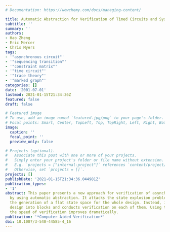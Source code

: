 ```yaml
---
# Documentation: https://wowchemy.com/docs/managing-content/

title: Automatic Abstraction for Verification of Timed Circuits and Systems?
subtitle: ''
summary: ''
authors:
- Hao Zheng
- Eric Mercer
- Chris Myers
tags:
- '"asynchronous circuit"'
- '"sequencing transition"'
- '"constraint matrix"'
- '"time circuit"'
- '"trace theory"'
- '"marked graph"'
categories: []
date: '2001-07-01'
lastmod: 2021-01-15T21:34:36Z
featured: false
draft: false

# Featured image
# To use, add an image named `featured.jpg/png` to your page's folder.
# Focal points: Smart, Center, TopLeft, Top, TopRight, Left, Right, BottomLeft, Bottom, BottomRight.
image:
  caption: ''
  focal_point: ''
  preview_only: false

# Projects (optional).
#   Associate this post with one or more of your projects.
#   Simply enter your project's folder or file name without extension.
#   E.g. `projects = ["internal-project"]` references `content/project/deep-learning/index.md`.
#   Otherwise, set `projects = []`.
projects: []
publishDate: '2021-01-15T21:34:36.044981Z'
publication_types:
- '1'
abstract: This paper presents a new approach for verification of asynchronous circuits
  by using automatic abstraction. It attacks the state explosion problem by avoiding
  the generation of a flat state space for the whole design. Instead, it breaks the
  design into blocks and conducts verification on each of them. Using this approach,
  the speed of verification improves dramatically.
publication: '*Computer Aided Verification*'
doi: 10.1007/3-540-44585-4_16
---
```

